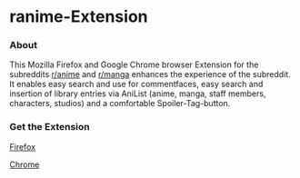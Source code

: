 # ranime-Extension

### About

This Mozilla Firefox and Google Chrome browser Extension for the subreddits [r/anime](https://www.reddit.com/r/anime) and [r/manga](https://www.reddit.com/r/manga) enhances the experience of the subreddit. It enables easy search and use for commentfaces, easy search and insertion of library entries via AniList (anime, manga, staff members, characters, studios) and a comfortable Spoiler-Tag-button.

### Get the Extension

[Firefox](https://addons.mozilla.org/en-US/firefox/addon/r-anime-enhanced/)

[Chrome](https://chrome.google.com/webstore/detail/ranime-enhanced/fpgkklfainkaakkgihcfdgeglleogkhc)
